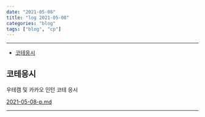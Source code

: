 ```yaml
---
date: "2021-05-08"
title: "log 2021-05-08"
categories: "blog"
tags: ["blog", "cp"]
---
```


----------

- [코테응시](#코테응시)

## 코테응시

우테캠 및 카카오 인턴 코테 응시

[2021-05-08-p.md](./2021-05-08-p.md)

----------
